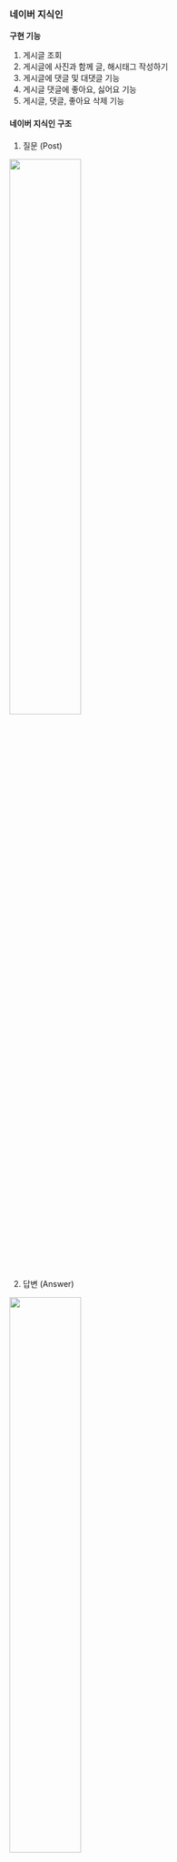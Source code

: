 ### 네이버 지식인

**구현 기능**
1. 게시글 조회
2. 게시글에 사진과 함께 글, 해시태그 작성하기 
3. 게시글에 댓글 및 대댓글 기능
4. 게시글 댓글에 좋아요, 싫어요 기능
5. 게시글, 댓글, 좋아요 삭제 기능



#### 네이버 지식인 구조
1. 질문 (Post)
<img src="https://github.com/user-attachments/assets/7c03d81a-2dc6-4525-a813-80c91426f3e0" width="50%">

2. 답변 (Answer)
<img src="https://github.com/user-attachments/assets/a648fd62-186e-49f9-a412-3beb63e4be2b" width="50%">

4. 좋아요/싫어요 (Like_dislike) + 댓글 (Comment)
<img src="https://github.com/user-attachments/assets/251a48a4-0e74-4030-bde4-0b8d74e4e200" width="50%">



## Mission 1️⃣ 데이터 모델링 
(1) **ERD**![Image](https://github.com/user-attachments/assets/e1c66816-b435-4335-80f9-a36cbd603e03)**1. User**
- 한 명의 user은 여러개의 **Post, Aswer, like_dislike, comment**를 작성 가능 (User와 1:N 관계)

**2. Post**
- 하나의 Post에는 여러개의 **Comment, Answer, like_dislike, image** 작성 가능 (Post와 1:N 관계)
- Post와 **Hashtag**는 N:M 관계 -> 중간에 PostHash table 설정

**3. Answer**
- 하나의 Answer에는 여러개의 **comment, Image, like_dislike** 작성 가능 (Answer과 1:N 관계)

### (2) Entity 설계 

**1. LikeDislike**
```
@Enumerated(EnumType.STRING)
   private LikeStatus likestatus;

@Enumerated(EnumType.STRING)
    private TargetStatus targetstatus;
```
- 이 부분에서, LikeStatus는 Enum으로 관리하여 Like, Dislike 설정
- 좋아요/싫어요는 Post와 Answer에 달 수 있으므로 TargetStatus에서 Post, Answer로 관리

**2. Comment**
```
  @Enumerated(EnumType.STRING)
    private TargetStatus targetStatus;
```
- Comment 또한 Post와 Answer에 각각 작성 가능하므로 TargetStatus를 이용하여 하나의 테이블에서 관리

🌟 Comment는 갯수가 많지 않을 것 같고 코드 중복을 피하려고 이 방식을 사용했는데 Post_Comment와 Answer_Comment로 나누는게 나을까요? 의견 부탁드립니다 🌟



## Mission 2️⃣ Repository 단위 테스트 (Post Entity 사용)

**1. User 생성**
```
@BeforeEach
    public void setUp() {
        // 테스트에 사용할 사용자 데이터 생성
        user = User.builder()
                .nickname("dohyun")
                .email("dohyun@naver.com")
                .password("1234")
                .build();

        userRepository.save(user);
    }
```
<img src="https://github.com/user-attachments/assets/8b2227f0-43b7-4b36-ae46-accc9386423d" width="60%">


**2. 작성자를 기준으로 FindPost**
- 첫번째 Post 생성 
```
@Test
    public void testFindByWriter() {
        // given

        //첫번째 질문글 (사진 X)
        Post post1 = Post.builder()
                .title("Post 1")
                .content("hello")
                .writer(user)
                .build();
        postRepository.save(post1);

```
<img src="https://github.com/user-attachments/assets/dffeab57-e437-48eb-ace8-fc28a72cc7af" width="60%">


- 두번째 Post 생성 
```
 Image image = Image.builder()
                .imageUrl("image.jpg") // 이미지 URL 설정
                .post(null)  // 아직 Post와 연결되지 않음
                .build();

        //2번째 질문글 (사진 1장)
        Post post2 = Post.builder()
                .title("Post 2")
                .content("one picture")
                .images(Collections.singletonList(image))
                .writer(user)
                .build();
        image.setPost(post2);
        postRepository.save(post2);
```
<img src="https://github.com/user-attachments/assets/a45d367d-4a33-4cc7-9504-4db1a22590cb" width="60%">


- 세번째 Post 생성
```
 //3번쨰 질문글 (사진 2장)
        Post post3 = Post.builder()
                .title("Post 3")
                .content("two pictures")
                .images(Arrays.asList())
                .writer(user)
                .build();
        postRepository.save(post3);

        Image image1 = Image.builder()
                .imageUrl("image_url_1")
                .post(post3)
                .build();

        Image image2 = Image.builder()
                .imageUrl("image_url_2")
                .post(post3)
                .build();

        imageRepository.save(image1);
        imageRepository.save(image2);

```
<img src="https://github.com/user-attachments/assets/5e5e52df-bfa7-459e-a5b9-5ecf8d3dd19b" width="60%">

- Post DB
<img src="https://github.com/user-attachments/assets/fe378097-02c1-4153-979f-ea16c396b5f2" width="60%">

- Image DB
 <img src="https://github.com/user-attachments/assets/e5232e8e-39c2-48da-80d2-0445e0744e42" width="60%">

- 나머지 when/then
```
// when
        List<Post> posts = postRepository.findByWriter(user);
// then
        assertThat(posts).hasSize(3);
        assertThat(posts).extracting(Post::getTitle).containsExactly("Post 1", "Post 2","Post 3");
```



## Mission 3️⃣ JPA 관련 문제
### (1) 어떻게 data jpa는 interface만으로도 함수가 구현이 되는가?
```
public interface PostRepository extends JpaRepository<Post, Long> {
    List<Post> findByWriter(User writer);
}

```
- Spring이 애플리케이션을 실행하면서 PostRepository의 프록시 객체를 생성

- 인터페이스만 정의하면 Spring이 동적으로 구현체를 만들어 주입
이 때, SimpleJpaRepository 클래스가 작동하며 메서드 이름을 분석해 쿼리 자동 생성

> findByWriter(User writer)
→ "SELECT p FROM Post p WHERE p.writer = ?"

- Spring이 내부적으로 EntityManager를 사용하여 쿼리를 실행하고 결과 반환



### (2)  왜 계속 생성되는 entity manager를 생성자 주입을 이용하는가?
- **EntityManager은 싱글톤 객체가 아니다 !!**
- 트랜잭션이 시작될 때 새로운 EntityManager 객체가 동적으로 생성되며, 트랜잭션이 끝날 때 EntityManager는 폐기됨.

> ❔ **그럼 왜 생성자 주입?**
- EntityManager는 **프록시 객체**로 주입되며, 실제 트랜잭션 범위에서만 EntityManager가 생성되고 관리된다.
- 프록시 객체는 애플리케이션에서 하나의 인스턴스로 관리되며(싱글톤), 필요한 시점에 실제 EntityManager를 동적으로 생성한다.



### (3)  Fetch Join과 Distinct
- **Fetch Join** 이란?
  
 : JPQL에서 성능 최적화를 위해 제공하는 기능
 
 : 연관된 엔티티나 컬렉션을 SQL 한 번에 함께 조회하는 기능
 
 - **Fetch Join** 사용
 ```
"select t From Team t join fetch t.members where t.name = "팀A";
```

 : Name이 "팀A"인 Team을 조회하면서 해당 팀에 속한 members도  함께 즉시 로딩하여 가져오는 쿼리 (즉시 로딩)
  - 만약 "팀 A"에 **Member가 2명** 있다면?
    : **팀 A가 2번 중복** 됨
   
    
 - 이 때 !! **Distinct**를 사용하면
```
"select distinct t From Team t join fetch t.members where t.name = "팀A";
 ```
 : 중복되었던 "Team A"가 **한번** 만 나오게 된다.
 

 (참고 https://9hyuk9.tistory.com/77)

---
### WEEK 3. ERD 수정
![Image](https://github.com/user-attachments/assets/93f0e2b0-2b97-4426-90e2-4ce2fee3f4cb)
- 좋아요/싫어요는 답변 글에만 달 수 있도록 수정

### 구현 기능
<img src="https://github.com/user-attachments/assets/7954e2c9-b181-4b04-bf30-e042610746bd" width="60%">

- User은 로그인 기능이 아직 없어 임의로 추가했습니다.
  <img src="https://github.com/user-attachments/assets/703d8bc7-4e31-4a0f-a273-7eafaace8ffc" width="70%">

#### 1. 질문 작성
![Image](https://github.com/user-attachments/assets/328be23e-9793-4d8d-b9b9-dae4d0bc77b7)
✨ **여기서 이미지는!! AWS S3 버킷 사용**

<img src="https://github.com/user-attachments/assets/bad6c7b5-cb11-437d-90ef-48e405ef1a10" width="70%">

 - 버킷에 잘 들어갔지요~

#### 2. 내가 쓴 모든 질문글 조회
![Image](https://github.com/user-attachments/assets/9499ae8b-c7ab-40de-b747-7069b8adcc36)

#### 3. 내가 쓴 질문글 삭제
<img src="https://github.com/user-attachments/assets/c51a031a-ad44-409f-a7a6-1a74393c080a" width="70%">

- 삭제 성공~

✨ 삭제하려는 userId와 질문 작성자가 다르면?
![Image](https://github.com/user-attachments/assets/94a62a0a-175b-4577-9cd8-15dbfe3a01b5)
- 에러 발생!!

#### 4. 답변 작성
<img src="https://github.com/user-attachments/assets/51d8f2ab-e820-480a-8766-42f2787c317c" width=60%">

![Image](https://github.com/user-attachments/assets/9b9f714d-7601-438d-8ee8-a8a1d12785de)

✨ 질문 작성자가 답변을 달려 하면?
![Image](https://github.com/user-attachments/assets/7d7b8eac-d01e-4872-8952-f58698339081)
- 에러 발생 !!

#### 5. 질문과 답변 조회
![Image](https://github.com/user-attachments/assets/47a6e657-d499-4a7e-a35f-b204a2ebc45d)
- postId를 PathParameter로 입력하면 그 질문과 답변글들을 조회 가능

#### 6. 좋아요/싫어요 달기
![Image](https://github.com/user-attachments/assets/40f6552c-c7f5-44b2-bb19-26960f1a28a9)
✨ 좋아요/싫어요 연타 방지를 어떻게 할까... 생각하다가 

(1) 좋아요-> 좋아요/ (2) 좋아요-> 싫어요/ (3) 싫어요-> 싫어요/(4) 싫어요->좋아요

모두 에러 처리 나도록 했습니다.

(1) 의 경우

<img src="https://github.com/user-attachments/assets/ec241205-d2d6-4be4-b1d5-0a5f7c42d535" width="70%">

(2),(4)의 경우

<img src="https://github.com/user-attachments/assets/19aee750-7f83-4041-9fc5-8a6c8673d7c2" width="70%">

**결국, LIKE/DISLIKE가 있는 경우, 삭제한 후에만 새로 달 수 있습니다.**

#### 7. 좋아요/싫어요 삭제
<img src="https://github.com/user-attachments/assets/9c3f6c42-b3a9-4dcc-8591-57c919f30b3e" width="70%">

 ***

❔Hashtag를 이용한 질문글 찾기를 위해 HashtagController을 따로 둘지, PostController에 포함시킬지 고민중입니다. 어떻게 하셨나요❔

***
### 부가 구현 설명

**1. ErrorStatus + 성공 응답 처리**
 - exception과 ErrorStatus, SuccessStatus 등을 추가하였습니다. 
 - ErrorStatus에서는 에러 처리를 Custom하여 추가합니다.

**2. Swagger**
- SwaggerConfig를 이용한 Swagger 테스트 설정

**3. Converter**
- DTO <-> Entity 간 변환을 Converter에서 처리
- 서비스 로직의 간결성을 위해

**4. Service + ServiceImpl 사용**
- Service는 인터페이스 구현 + ServiceImpl은 비즈니스 로직 처리
- 확장성을 위해

**5. AWS S3 BUCKET 사용**
- 이미지 업로드를 위해 사용
- MultiPartFile 형식으로 이미지를 S3 버킷에 업로드 후, 이미지 URL을 반환하여 DB에 저장
